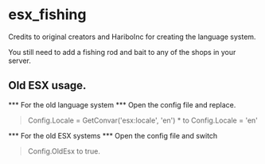 # esx_fishing

Credits to original creators and HariboInc for creating the language system.


You still need to add a fishing rod and bait to any of the shops in your server.



## Old ESX usage.

*** For the old language system ***
Open the config file and replace.
> Config.Locale = GetConvar('esx:locale', 'en') *
to
> Config.Locale = 'en'


*** For the old ESX systems ***
Open the config file and switch
> Config.OldEsx
to true.
